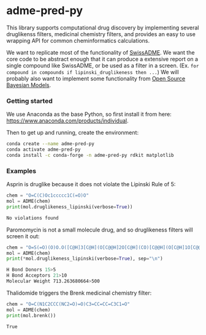 # adme-pred-py

This library supports computational drug discovery by implementing several druglikenss filters, medicinal chemistry filters, and provides an easy to use wrapping API for common cheminformatics calculations.

We want to replicate most of the functionality of [SwissADME](https://www.nature.com/articles/srep42717). 
We want the core code to be abstract enough that it can produce a extensive report on a single compound like SwissADME, or be used as a filter in a screen. (Ex. `for compound in compounds if lipinski_druglikeness then ...`)
We will probably also want to implement some functionality from [Open Source Bayesian Models](https://www.ncbi.nlm.nih.gov/pmc/articles/PMC4478615/).

### Getting started
We use Anaconda as the base Python, so first install it from here: https://www.anaconda.com/products/individual.

Then to get up and running, create the environment:
```bash
conda create --name adme-pred-py
conda activate adme-pred-py
conda install -c conda-forge -n adme-pred-py rdkit matplotlib
```

### Examples

Asprin is druglike because it does not violate the Lipinski Rule of 5:
```python
chem = "O=C(C)Oc1ccccc1C(=O)O"
mol = ADME(chem)
print(mol.druglikeness_lipinski(verbose=True))
```
```bash
No violations found
```

Paromomycin is not a small molecule drug, and so druglikeness filters will screen it out:
```python
chem = "O=S(=O)(O)O.O([C@H]3[C@H](O[C@@H]2O[C@H](CO)[C@@H](O[C@H]1O[C@@H](CN)[C@@H](O)[C@H](O)[C@H]1N)[C@H]2O)[C@@H](O)[C@H](N)C[C@@H]3N)[C@H]4O[C@@H]([C@@H](O)[C@H](O)[C@H]4N)CO"
mol = ADME(chem)
print(*mol.druglikeness_lipinski(verbose=True), sep="\n")
```
```bash
H Bond Donors 15>5
H Bond Acceptors 21>10
Molecular Weight 713.263680664>500
```

Thalidomide triggers the Brenk medicinal chemistry filter:
```python
chem = "O=C(N1C2CCC(NC2=O)=O)C3=CC=CC=C3C1=O"
mol = ADME(chem)
print(mol.brenk())
```
```bash
True
```

